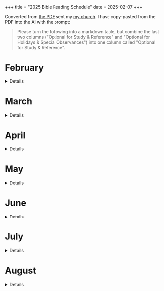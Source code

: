 +++
title = "2025 Bible Reading Schedule"
date = 2025-02-07
+++

Converted from [the PDF](./2025-Bible-Reading-Plan.pdf) sent my [my church](https://www.getgreaterlife.org/). I have copy-pasted from the PDF into the AI with the prompt:

>  Please turn the following into a markdown table, but combine the last two columns ("Optional for Study & Reference" and "Optional for Holidays & Special Observances") into one column called "Optional for Study & Reference".

# February

<details>

| Date       | Old Testament  | New Testament | Optional for Study & Reference                                                                 |
|------------|----------------|---------------|-------------------------------------------------------------------------------------------------|
| Mon 2/3    | Genesis 1-3    | Matthew 1     | Psalm 104; Colossians 1:15-17                                                                   |
| Tues 2/4   | Genesis 4-6    | Matthew 2     | Hebrews 11:7                                                                                    |
| Wed 2/5    | Genesis 7-9    | Matthew 3     | Luke 17:26-27; Matthew 24:36-42; 1 Peter 3:18-21                                                |
| Thurs 2/6  | Genesis 10-12  | Matthew 4     |                                                                                                 |
| Fri 2/7    | Genesis 13-16  |               | Acts 3:25; 7:8-9; Galatians 3:15-18                                                             |
| Sat 2/8    | Genesis 17-19  | Matthew 5     | Jeremiah 23:14; Mark 6:11; 2 Peter 2; Jude 6-13; Luke 17:28-33                                  |
| Sun 2/9    | Genesis 20-22  | Matthew 6     | Hebrews 11:8-19; Romans 4; James 2:18-24                                                        |
| Mon 2/10   | Genesis 23-26  |               | Hebrews 12:14-17                                                                                |
| Tues 2/11  | Genesis 27-29  | Matthew 7     |                                                                                                 |
| Wed 2/12   | Genesis 30-33  |               |                                                                                                 |
| Thurs 2/13 | Genesis 34-36  | Matthew 8     |                                                                                                 |
| Fri 2/14   | Genesis 37-39  | Matthew 9     |                                                                                                 |
| Sat 2/15   | Genesis 40-43  |               |                                                                                                 |
| Sun 2/16   | Catch-up/ Reflection/ Free Study | |                                                                                                 |
| Mon 2/17   | Genesis 44-46  | Matthew 10    |                                                                                                 |
| Tues 2/18  | Genesis 47-50  |               | Psalms 105:16-22; Acts 7:9-16; Hebrews 7:14; Hebrews 11:20-22                                    |
| Wed 2/19   | Exodus 1-3     | Matthew 11    | Acts 7:18-34                                                                                    |
| Thurs 2/20 | Exodus 4-7     |               |                                                                                                 |
| Fri 2/21   | Exodus 8-10    | Matthew 12    | 2 Timothy 3:5-9; Romans 9:17                                                                    |
| Sat 2/22   | Exodus 11-13   | Matthew 13    |                                                                                                 |
| Sun 2/23   | Exodus 14-16   | Matthew 14    | Psalm 105:26-45; John 6:30-35; Hebrews 11:24-29; Revelation 15:3-4                               |
| Mon 2/24   | Exodus 17-20   |               | Psalm 95:8-11; Hebrews 3:7-11, 15, 17-19; 1 Corinthians 10:1-11; Hebrews 12:18-29                |
| Tues 2/25  | Exodus 21-23   | Matthew 15    |                                                                                                 |
| Wed 2/26   | Exodus 24-26   | Matthew 16    | Hebrews 8:3-6; Hebrews 9                                                                        |
| Thurs 2/27 | Exodus 27-29   | Matthew 17    |                                                                                                 |
| Fri 2/28   | Exodus 30-32   | Matthew 18    | Acts 7:36-41; Revelation 13:8; 17:8; 20:15                                                      |

</details>

# March

<details>

| Date      | Old Testament         | New Testament | Optional for Study & Reference                |
|-----------|------------------------|---------------|-----------------------------------------------|
| Sat 3/1   | Exodus 33-35           | Matthew 19    | Romans 9:15; 2 Corinthians 3:7-18             |
| Sun 3/2   | Catch-up/ Reflection/ Free Study       |               |                                               |
| Mon 3/3   | Exodus 36-39           |               |                                               |
| Tues 3/4  | Exodus 40, Leviticus 1-3|               |                                               |
| Wed 3/5   | Leviticus 4-6          | Matthew 20    |                                               |
| Thurs 3/6 | Leviticus 7-9          | Matthew 21    |                                               |
| Fri 3/7   | Leviticus 10-12        | Matthew 22    | 1 Peter 1:16; Luke 2:24                       |
| Sat 3/8   | Leviticus 13-15        | Matthew 23    |                                               |
| Sun 3/9   | Leviticus 16-18        | Matthew 24    | Romans 10:5; Galatians 3:12                   |
| Mon 3/10  | Leviticus 19-21        | Matthew 25    | Matthew 5:43; 22:39; Romans 13:9; James 2:8   |
| Tues 3/11 | Leviticus 22-24        | Matthew 26    | Matthew 5:38-42                               |
| Wed 3/12  | Leviticus 25-27        | Matthew 27    | 2 Corinthians 6:16; Hebrews 8:10-12           |
| Thurs 3/13| Numbers 1-3            | Matthew 28    | Purim reading: Esther 4:14; 9:20-32 |
| Fri 3/14  | Numbers 4-6            | Mark 1        |                                               |
| Sat 3/15  | Numbers 7-9            | Mark 2        |                                               |
| Sun 3/16  | Catch-up/ Reflection/ Free Study       |               |                                               |
| Mon 3/17  | Numbers 10-12          | Mark 3        | Hebrews 3:1-19                                |
| Tues 3/18 | Numbers 13-15          | Mark 4        |                                               |
| Wed 3/19  | Numbers 16-18          | Mark 5        | 2 Timothy 2:19                                |
| Thurs 3/20| Numbers 19-21          | Mark 6        | John 3:14-17                                  |
| Fri 3/21  | Numbers 22-24          | Mark 7        |                                               |
| Sat 3/22  | Numbers 25-27          | Mark 8        | Matthew 9:35-38                               |
| Sun 3/23  | Numbers 28-30          | Mark 9        | Matthew 5:33-37                               |
| Mon 3/24  | Numbers 31-33          | Mark 10       |                                               |
| Tues 3/25 | Numbers 34-36          | Mark 11       |                                               |
| Wed 3/26  | Deuteronomy 1-4        |               |                                               |
| Thurs 3/27| Deuteronomy 5-8        |               | Mark 7:10; Mark 12:28-34; Romans 13:9         |
| Fri 3/28  | Deuteronomy 9-11       | Mark 12       |                                               |
| Sat 3/29  | Deuteronomy 12-15      |               |                                               |
| Sun 3/30  | Catch-up/ Reflection/ Free Study       |               |                                               |
| Mon 3/31  | Deuteronomy 16-18      | Mark 13       | Acts 3:22                                     |

</details>

# April

<details>

| Date      | Old Testament         | New Testament | Optional for Study & Reference                |
|-----------|------------------------|---------------|-----------------------------------------------|
| Tues 4/1  | Deuteronomy 19-22      |               | Matthew 18:16; 2 Corinthians 13:1; 1 Timothy 5:19 |
| Wed 4/2   | Deuteronomy 23-26      |               | 1 Corinthians 9:8-14                          |
| Thurs 4/3 | Deuteronomy 27-28      | Mark 14       |                                               |
| Fri 4/4   | Deuteronomy 29-30      | Mark 15       | Hebrews 12:12-15; Romans 10:4-8               |
| Sat 4/5   | Deuteronomy 31-34      |               | Matthew 17:1-8; Hebrews 13:5                  |
| Sun 4/6   | Joshua 1-3             | Mark 16       |                                               |
| Mon 4/7   | Joshua 4-7             |               |                                               |
| Tues 4/8  | Joshua 8-10            | Luke 1        |                                               |
| Wed 4/9   | Joshua 11-14           |               |                                               |
| Thurs 4/10| Joshua 15-18           |               |                                               |
| Fri 4/11  | Joshua 19-22           |               | Matthew 22:37; Mark 12:28-31                  |
| Sat 4/12  | Joshua 23-24           | Luke 2        | Passover reading: Exodus 12:2-11, 25-27; Deut 16:1-8; Luke 22:7-13; 1 Corinthians 5:6-8; |
| Sun 4/13  | Catch-up/ Reflection/ Free Study       |               | Palm Sunday reading: Zechariah 9:9; Psalm 118:25-26; Matthew 21:1-11; Mark 11:1-10; Luke 19:28-40; John 12:12-19 |
| Mon 4/14  | Judges 1-4             |               |                                               |
| Tues 4/15 | Judges 5-7             | Luke 3        | Tax Day reading: Matthew 22:16-22; Romans 13:6-7; |
| Wed 4/16  | Judges 8-11            |               |                                               |
| Thurs 4/17| Judges 12-14           | Luke 4        |                                               |
| Fri 4/18  | Judges 15-17           | Luke 5        | Good Friday reading: Zechariah 9:9; Psalm 118:25-26; Matthew 21:1-11; Mark 11:1-10; Luke 19:28-40; John 12:12-19 |
| Sat 4/19  | Judges 18-21           |               |                                               |
| Sun 4/20  | Ruth 1-4               |               | Resurrection Sunday reading: Matthew 28:1-20; Mark 16:1-20; Luke 24:1-53; John 20:1-25 |
| Mon 4/21  | 1 Samuel 1-4           |               |                                               |
| Tues 4/22 | 1 Samuel 5-7           | Luke 6        |                                               |
| Wed 4/23  | 1 Samuel 8-11          |               |                                               |
| Thurs 4/24| 1 Samuel 12-14         | Luke 7        | Acts 13:22                                    |
| Fri 4/25  | 1 Samuel 15-17         |               |                                               |
| Sat 4/26  | 1 Samuel 18-21         |               |                                               |
| Sun 4/27  | Catch-up/ Reflection/ Free Study       |               |                                               |
| Mon 4/28  | 1 Samuel 22-25         |               |                                               |
| Tues 4/29 | 1 Samuel 26-28         | Luke 8        |                                               |
| Wed 4/30  | 1 Samuel 29-31         | Luke 9        |                                               |

</details>

# May

<details>

| Date       | Old Testament         | New Testament                              | Optional for Study & Reference                                                                                     |
|------------|------------------------|--------------------------------------------|---------------------------------------------------------------------------------------------------------------------|
| Thurs 5/1  | 2 Samuel 1-3           | Luke 10                                    |                                                                                                                     |
| Fri 5/2    | 2 Samuel 4-7           |  | Matthew 2:6; 2 Corinthians 6:18; Hebrews 1:5; Revelation 21:7 |
| Sat 5/3    | 2 Samuel 8-11          |                                            |                                                                                                                     |
| Sun 5/4    | 2 Samuel 12-14         | Luke 11                                    |                                                                                                                     |
| Mon 5/5    | 2 Samuel 15-18         |                                            |                                                                                                                     |
| Tues 5/6   | 2 Samuel 19-21         | Luke 12                                    | Romans 15:9                                                                                                          |
| Wed 5/7    | 2 Samuel 22-24         | Luke 13                                    | Matthew 22:17–21; Romans 13:1–7; Hebrews 2:13                                                                        |
| Thurs 5/8  | 1 Kings 1-3            | Luke 14                                    |                                                                                                                     |
| Fri 5/9    | 1 Kings 4-6            | Luke 15                                    |                                                                                                                     |
| Sat 5/10   | 1 Kings 7-8            |                                            |                                                                                                                     |
| Sun 5/11   | Catch-up/ Reflection/ Free Study |                             | Mother's Day reading: Exodus 20:12; Proverbs 31:25-28; Isaiah 66:13                                                |
| Mon 5/12   | 1 Kings 9-11           | Luke 16                                    |                                                                                                                     |
| Tues 5/13  | 1 Kings 12-14          | Luke 17                                    |                                                                                                                     |
| Wed 5/14   | 1 Kings 15-17          | Luke 18                                    |                                                                                                                     |
| Thurs 5/15 | 1 Kings 18-20          | Luke 19                                    | Romans 11:3-4                                                                                                        |
| Fri 5/16   | 1 Kings 21-22          | Luke 20                                    |                                                                                                                     |
| Sat 5/17   | 2 Kings 1-3            | Luke 21                                    | Luke 9:54; Revelation 20:9; Matthew 17:1-8                                                                           |
| Sun 5/18   | 2 Kings 4-7            |                                            |                                                                                                                     |
| Mon 5/19   | 2 Kings 8-10           | Luke 22                                    |                                                                                                                     |
| Tues 5/20  | 2 Kings 11-13          | Luke 23                                    |                                                                                                                     |
| Wed 5/21   | 2 Kings 14-17          |                                            |                                                                                                                     |
| Thurs 5/22 | 2 Kings 18-20          | Luke 24                                    | Acts 4:24                                                                                                            |
| Fri 5/23   | 2 Kings 21-23          | John 1                                     |                                                                                                                     |
| Sat 5/24   | 2 Kings 24-25          | John 2                                     |                                                                                                                     |
| Sun 5/25   | Catch-up/ Reflection/ Free Study |                             |                                                                                                                     |
| Mon 5/26   | 1 Chronicles 1-4       |                                            |                                                                                                                     |
| Tues 5/27  | 1 Chronicles 5-7       | John 3                                     |                                                                                                                     |
| Wed 5/28   | 1 Chronicles 8-11      |                                            |                                                                                                                     |
| Thurs 5/29 | 1 Chronicles 12-14     | John 4                                     |                                                                                                                     |
| Fri 5/30   | 1 Chronicles 15-18     |                                            |                                                                                                                     |
| Sat 5/31   | 1 Chronicles 19-21     | John 5                                     |                                                                                                                     |

</details>

# June

<details>

| Date       | Old Testament                    | New Testament | Optional for Study & Reference                               |
| ---------- | -------------------------------- | ------------- | ------------------------------------------------------------ |
| Sun 6/1    | 1 Chronicles 22-25               |               | Shavuot (Festival of Weeks) reading: Exodus 23:16; 34:22-35; Leviticus 23:15-22; Numbers 28:26 |
| Mon 6/2    | 1 Chronicles 26-29               |               |                                                              |
| Tues 6/3   | 2 Chronicles 1-3                 | John 6        |                                                              |
| Wed 6/4    | 2 Chronicles 4-6                 | John 7        |                                                              |
| Thurs 6/5  | 2 Chronicles 7-10                |               |                                                              |
| Fri 6/6    | 2 Chronicles 11-13               | John 8        |                                                              |
| Sat 6/7    | 2 Chronicles 14-16               | John 9        |                                                              |
| Sun 6/8    | Catch-up/ Reflection/ Free Study |               | Pentecost reading: Joel 2:28-32; John 3:5; Acts 2:1-47; 4:31; Acts 11:15; Ephesians 5:18 |
| Mon 6/9    | 2 Chronicles 17-20               |               |                                                              |
| Tues 6/10  | 2 Chronicles 21-23               | John 10       |                                                              |
| Wed 6/11   | 2 Chronicles 24-26               | John 11       |                                                              |
| Thurs 6/12 | 2 Chronicles 27-30               |               |                                                              |
| Fri 6/13   | 2 Chronicles 31-33               | John 12       |                                                              |
| Sat 6/14   | 2 Chronicles 34-36               | John 13       |                                                              |
| Sun 6/15   | Ezra 1-4                         |               | Father's Day reading: Psalm 68:5; Proverbs 3:11-12; Hebrews 12:7-11; Ephesians 6:1-3; 1 John 3:1 |
| Mon 6/16   | Ezra 5-7                         | John 14       |                                                              |
| Tues 6/17  | Ezra 8-10                        | John 15       |                                                              |
| Wed 6/18   | Nehemiah 1-3                     | John 16       |                                                              |
| Thurs 6/19 | Nehemiah 4-6                     | John 17       |                                                              |
| Fri 6/20   | Nehemiah 7-10                    |               |                                                              |
| Sat 6/21   | Nehemiah 11-13                   | John 18       |                                                              |
| Sun 6/22   | Catch-up/ Reflection/ Free Study |               |                                                              |
| Mon 6/23   | Esther 1-3                       | John 19       | Psalm 22:18                                                  |
| Tues 6/24  | Esther 4-6                       | John 20       |                                                              |
| Wed 6/25   | Esther 7-10                      |               |                                                              |
| Thurs 6/26 | Job 1-3                          | John 21       |                                                              |
| Fri 6/27   | Job 4-6                          | Acts 1        |                                                              |
| Sat 6/28   | Job 7-9                          | Acts 2        | Joel 2:28-32                                                 |
| Sun 6/29   | Job 10-12                        | Acts 3        |                                                              |
| Mon 6/30   | Job 13-16                        |               |                                                              |

</details>

# July

<details>

| Date       | Old Testament                    | New Testament | Optional for Study & Reference                               |
| ---------- | -------------------------------- | ------------- | ------------------------------------------------------------ |
| Tues 7/1   | Job 17-19                        | Acts 4        |                                                              |
| Wed 7/2    | Job 20-22                        | Acts 5        |                                                              |
| Thurs 7/3  | Job 23-26                        |               | James 5:11                                                   |
| Fri 7/4    | Job 27-29                        | Acts 6        | Independence Day reading: John 8:32, 36; 1 Peter 2:13-17; Galatians 5:1, 13; 2 Corinthians 3:17; Romans 8:2 |
| Sat 7/5    | Job 30-32                        | Acts 7        |                                                              |
| Sun 7/6    | Catch-up/ Reflection/ Free Study |               |                                                              |
| Mon 7/7    | Job 33-36                        |               |                                                              |
| Tues 7/8   | Job 37-39                        | Acts 8        |                                                              |
| Wed 7/9    | Job 40-42                        | Acts 9        |                                                              |
| Thurs 7/10 | Psalms 1-4                       |               | Ephesians 4:26                                               |
| Fri 7/11   | Psalms 5-7                       | Acts 10       |                                                              |
| Sat 7/12   | Psalms 8-10                      | Acts 11       | Matthew 21:16; Hebrews 2:6-8                                 |
| Sun 7/13   | Psalms 11-14                     |               |                                                              |
| Mon 7/14   | Psalms 15-17                     | Acts 12       | Acts 2:25-28; Acts 13:35                                     |
| Tues 7/15  | Psalms 18-21                     |               |                                                              |
| Wed 7/16   | Psalms 22-24                     | Acts 13       |                                                              |
| Thurs 7/17 | Psalms 25-27                     | Acts 14       |                                                              |
| Fri 7/18   | Psalms 28-31                     |               |                                                              |
| Sat 7/19   | Psalms 32-34                     | Acts 15       | Romans 4:7-8; 1 Peter 3:10-12                                |
| Sun 7/20   | Catch-up/ Reflection/ Free Study |               |                                                              |
| Mon 7/21   | Psalms 35-37                     | Acts 16       |                                                              |
| Tues 7/22  | Psalms 38-41                     |               | Hebrews 10:5-10                                              |
| Wed 7/23   | Psalms 42-44                     | Acts 17       |                                                              |
| Thurs 7/24 | Psalms 45-47                     | Acts 18       |                                                              |
| Fri 7/25   | Psalms 48-51                     |               |                                                              |
| Sat 7/26   | Psalms 52-54                     | Acts 19       |                                                              |
| Sun 7/27   | Psalms 55-57                     | Acts 20       |                                                              |
| Mon 7/28   | Psalms 58-61                     |               | 1 Peter 5:7                                                  |
| Tues 7/29  | Psalms 62-64                     | Acts 21       |                                                              |
| Wed 7/30   | Psalms 65-67                     | Acts 22       |                                                              |
| Thurs 7/31 | Psalms 68-71                     |               | John 2:13-17                                                 |

</details>

# August

<details>

| Date       | Old Testament                    | New Testament | Optional for Study & Reference                               |
| ---------- | -------------------------------- | ------------- | ------------------------------------------------------------ |
| Fri 8/1    | Psalms 72-74                     | Acts 23       |                                                              |
| Sat 8/2    | Psalms 75-77                     | Acts 24       |                                                              |
| Sun 8/3    | Catch-up/ Reflection/ Free Study |               |                                                              |
| Mon 8/4    | Psalms 78-80                     | Acts 25       |                                                              |
| Tues 8/5   | Psalms 81-84                     |               |                                                              |
| Wed 8/6    | Psalms 85-87                     | Acts 26       |                                                              |
| Thurs 8/7  | Psalms 88-90                     | Acts 27       |                                                              |
| Fri 8/8    | Psalms 91-93                     | Acts 28       |                                                              |
| Sat 8/9    | Psalms 94-97                     |               |                                                              |
| Sun 8/10   | Psalms 98-100                    |               | Hebrews 3:7-18                                               |
| Mon 8/11   | Psalms 101-103                   | Romans 1      |                                                              |
| Tues 8/12  | Psalms 104-107                   | Romans 2      |                                                              |
| Wed 8/13   | Psalms 108-110                   | Romans 3      | Hebrews 1:1-4, 10-13                                         |
| Thurs 8/14 | Psalms 111-114                   |               |                                                              |
| Fri 8/15   | Psalms 115-118                   |               | 1 Corinthians 4:13; Romans 15:11; Hebrews 13:6; Matthew 21:42; 1 Peter 2:4-7 |
| Sat 8/16   | Psalms 119-120                   |               |                                                              |
| Sun 8/17   | Catch-up/ Reflection/ Free Study |               |                                                              |
| Mon 8/18   | Psalms 121-123                   | Romans 4      |                                                              |
| Tues 8/19  | Psalms 124-126                   | Romans 5      |                                                              |
| Wed 8/20   | Psalms 127-129                   | Romans 6      |                                                              |
| Thurs 8/21 | Psalms 130-134                   |               | Acts 7:46; 2:30                                              |
| Fri 8/22   | Psalms 135-137                   | Romans 7      |                                                              |
| Sat 8/23   | Psalms 138-140                   | Romans 8      |                                                              |
| Sun 8/24   | Psalms 141-144                   |               | Romans 3:20                                                  |
| Mon 8/25   | Psalms 145-147                   | Romans 9      | Acts 4:24; 14:15                                             |
| Tues 8/26  | Psalms 148-150                   | Romans 10     |                                                              |
| Wed 8/27   | Proverbs 1-3                     | Romans 11     |                                                              |
| Thurs 8/28 | Proverbs 4-7                     |               |                                                              |
| Fri 8/29   | Proverbs 8-10                    | Romans 12     | James 5:20; 1 Peter 4:8                                      |
| Sat 8/30   | Proverbs 11-13                   | Romans 13     |                                                              |
| Sun 8/31   | Catch-up/ Reflection/ Free Study |               |                                                              |

</details>

